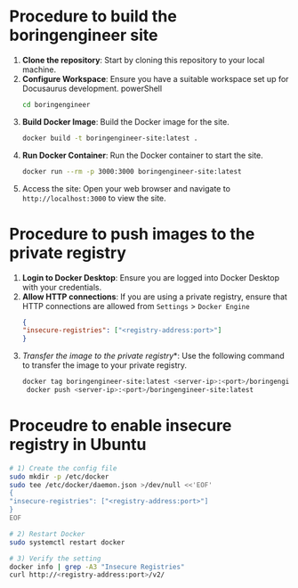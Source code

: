 # Procedure to build the boringengineer site

1. **Clone the repository**: Start by cloning this repository to your local machine.
2. **Configure Workspace**: Ensure you have a suitable workspace set up for Docusaurus development.
powerShell
   ```bash
   cd boringengineer
   ```
3. **Build Docker Image**: Build the Docker image for the site.
   ```bash
   docker build -t boringengineer-site:latest .
   ```
4. **Run Docker Container**: Run the Docker container to start the site.
   ```bash
   docker run --rm -p 3000:3000 boringengineer-site:latest
   ```
5. Access the site: Open your web browser and navigate to `http://localhost:3000` to view the site.

# Procedure to push images to the private registry

1. **Login to Docker Desktop**: Ensure you are logged into Docker Desktop with your credentials.
2. **Allow HTTP connections**: If you are using a private registry, ensure that HTTP connections are allowed from `Settings` > `Docker Engine`
    ```json
    {
    "insecure-registries": ["<registry-address:port>"]
    }
    ```
4. *Transfer the image to the private registry**: Use the following command to transfer the image to your private registry.
   ```bash
   docker tag boringengineer-site:latest <server-ip>:<port>/boringengineer-site:latest
    docker push <server-ip>:<port>/boringengineer-site:latest
    ```

# Proceudre to enable insecure registry in Ubuntu

```bash
# 1) Create the config file
sudo mkdir -p /etc/docker
sudo tee /etc/docker/daemon.json >/dev/null <<'EOF'
{
"insecure-registries": ["<registry-address:port>"]
}
EOF

# 2) Restart Docker
sudo systemctl restart docker

# 3) Verify the setting
docker info | grep -A3 "Insecure Registries"
curl http://<registry-address:port>/v2/
```